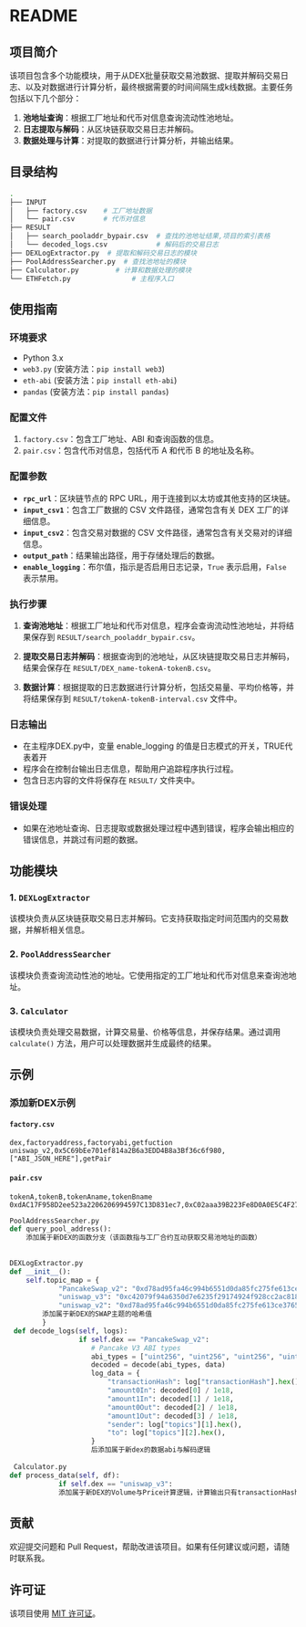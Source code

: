 # README

## 项目简介

该项目包含多个功能模块，用于从DEX批量获取交易池数据、提取并解码交易日志、以及对数据进行计算分析，最终根据需要的时间间隔生成k线数据。主要任务包括以下几个部分：

1. **池地址查询**：根据工厂地址和代币对信息查询流动性池地址。
2. **日志提取与解码**：从区块链获取交易日志并解码。
3. **数据处理与计算**：对提取的数据进行计算分析，并输出结果。

## 目录结构

```bash
.
├── INPUT
│   ├── factory.csv    # 工厂地址数据
│   └── pair.csv       # 代币对信息
├── RESULT
│   ├── search_pooladdr_bypair.csv  # 查找的池地址结果,项目的索引表格
│   └── decoded_logs.csv            # 解码后的交易日志
├── DEXLogExtractor.py  # 提取和解码交易日志的模块
├── PoolAddressSearcher.py  # 查找池地址的模块
├── Calculator.py         # 计算和数据处理的模块
└── ETHFetch.py               # 主程序入口
```

## 使用指南

### 环境要求

- Python 3.x
- `web3.py` (安装方法：`pip install web3`)
- `eth-abi` (安装方法：`pip install eth-abi`)
- `pandas` (安装方法：`pip install pandas`)

### 配置文件

1. `factory.csv`：包含工厂地址、ABI 和查询函数的信息。
2. `pair.csv`：包含代币对信息，包括代币 A 和代币 B 的地址及名称。

### 配置参数

- **`rpc_url`**：区块链节点的 RPC URL，用于连接到以太坊或其他支持的区块链。
- **`input_csv1`**：包含工厂数据的 CSV 文件路径，通常包含有关 DEX 工厂的详细信息。
- **`input_csv2`**：包含交易对数据的 CSV 文件路径，通常包含有关交易对的详细信息。
- **`output_path`**：结果输出路径，用于存储处理后的数据。
- **`enable_logging`**：布尔值，指示是否启用日志记录，`True` 表示启用，`False` 表示禁用。

### 执行步骤

1. **查询池地址**：根据工厂地址和代币对信息，程序会查询流动性池地址，并将结果保存到 `RESULT/search_pooladdr_bypair.csv`。

2. **提取交易日志并解码**：根据查询到的池地址，从区块链提取交易日志并解码，结果会保存在 `RESULT/DEX_name-tokenA-tokenB.csv`。

3. **数据计算**：根据提取的日志数据进行计算分析，包括交易量、平均价格等，并将结果保存到 `RESULT/tokenA-tokenB-interval.csv` 文件中。

### 日志输出
- 在主程序DEX.py中，变量 enable_logging 的值是日志模式的开关，TRUE代表着开
- 程序会在控制台输出日志信息，帮助用户追踪程序执行过程。
- 包含日志内容的文件将保存在 `RESULT/` 文件夹中。

### 错误处理

- 如果在池地址查询、日志提取或数据处理过程中遇到错误，程序会输出相应的错误信息，并跳过有问题的数据。

## 功能模块

### 1. `DEXLogExtractor`

该模块负责从区块链获取交易日志并解码。它支持获取指定时间范围内的交易数据，并解析相关信息。

### 2. `PoolAddressSearcher`

该模块负责查询流动性池的地址。它使用指定的工厂地址和代币对信息来查询池地址。

### 3. `Calculator`

该模块负责处理交易数据，计算交易量、价格等信息，并保存结果。通过调用 `calculate()` 方法，用户可以处理数据并生成最终的结果。

## 示例

### 添加新DEX示例

#### `factory.csv`

```csv
dex,factoryaddress,factoryabi,getfuction
uniswap_v2,0x5C69bEe701ef814a2B6a3EDD4B8a3Bf36c6f980,["ABI_JSON_HERE"],getPair
```

#### `pair.csv`

```csv
tokenA,tokenB,tokenAname,tokenBname
0xdAC17F958D2ee523a2206206994597C13D831ec7,0xC02aaa39B223Fe8D0A0E5C4F27EAD9083C756Cc2,ETH,USD
```

```python
PoolAddressSearcher.py
def query_pool_address():
    添加属于新DEX的函数分支（该函数指与工厂合约互动获取交易池地址的函数）
    
    
DEXLogExtractor.py
def __init__():
    self.topic_map = {
            "PancakeSwap_v2": "0xd78ad95fa46c994b6551d0da85fc275fe613ce37657fb8d5e3d130840159d822",
            "uniswap_v3": "0xc42079f94a6350d7e6235f29174924f928cc2ac818eb64fed8004e115fbcca67",
            "uniswap_v2": "0xd78ad95fa46c994b6551d0da85fc275fe613ce37657fb8d5e3d130840159d822"
        添加属于新DEX的SWAP主题的哈希值
        }
 def decode_logs(self, logs):
                 if self.dex == "PancakeSwap_v2":
                    # Pancake V3 ABI types
                    abi_types = ["uint256", "uint256", "uint256", "uint256"]
                    decoded = decode(abi_types, data)
                    log_data = {
                        "transactionHash": log["transactionHash"].hex(),
                        "amount0In": decoded[0] / 1e18,
                        "amount1In": decoded[1] / 1e18,
                        "amount0Out": decoded[2] / 1e18,
                        "amount1Out": decoded[3] / 1e18,
                        "sender": log["topics"][1].hex(),
                        "to": log["topics"][2].hex(),
                    }
                    后添加属于新dex的数据abi与解码逻辑
                    
 Calculator.py
def process_data(self, df):
            if self.dex == "uniswap_v3":
            添加属于新DEX的Volume与Price计算逻辑，计算输出只有transactionHashHash,starttime,endtime,token1,token2,volume_eth,volume_gwei,price列
```



## 贡献

欢迎提交问题和 Pull Request，帮助改进该项目。如果有任何建议或问题，请随时联系我。

## 许可证

该项目使用 [MIT 许可证](LICENSE)。
